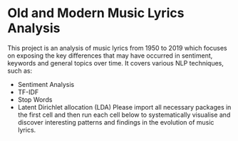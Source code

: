 # Old and Modern Music Lyrics Analysis
 
This project is an analysis of music lyrics from 1950 to 2019 which focuses on exposing the key differences that may have occurred in sentiment, keywords and general topics over time.
It covers various NLP techniques, such as:
-	Sentiment Analysis
-	TF-IDF
-	Stop Words
-	Latent Dirichlet allocation (LDA)
Please import all necessary packages in the first cell and then run each cell below to systematically visualise and discover interesting patterns and findings in the evolution of music lyrics.
